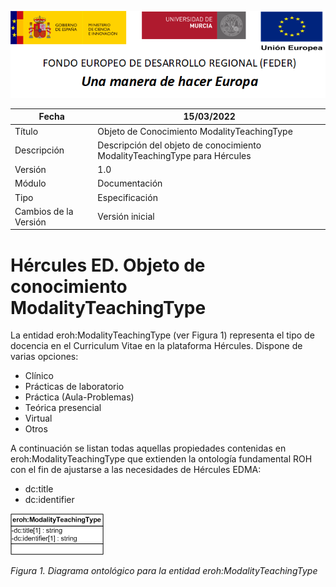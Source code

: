 ![](../../Docs/media/CabeceraDocumentosMD.png)

| Fecha         | 15/03/2022                                                   |
| ------------- | ------------------------------------------------------------ |
|Título|Objeto de Conocimiento ModalityTeachingType| 
|Descripción|Descripción del objeto de conocimiento ModalityTeachingType para Hércules|
|Versión|1.0|
|Módulo|Documentación|
|Tipo|Especificación|
|Cambios de la Versión|Versión inicial|

# Hércules ED. Objeto de conocimiento ModalityTeachingType

La entidad eroh:ModalityTeachingType (ver Figura 1) representa el tipo de docencia en el Curriculum Vitae en la plataforma Hércules. Dispone de varias opciones:
- Clínico
- Prácticas de laboratorio
- Práctica (Aula-Problemas)
- Teórica presencial
- Virtual
- Otros

A continuación se listan todas aquellas propiedades contenidas en eroh:ModalityTeachingType que extienden la ontología fundamental ROH con el fin de ajustarse a las necesidades de Hércules EDMA:

- dc:title
- dc:identifier

![](../../Docs/media/ObjetosDeConocimiento/ModalityTeachingType.png)

*Figura 1. Diagrama ontológico para la entidad eroh:ModalityTeachingType*
